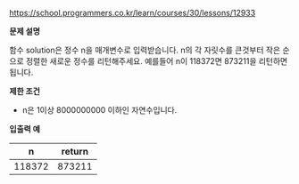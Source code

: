 https://school.programmers.co.kr/learn/courses/30/lessons/12933

**문제 설명**

함수 solution은 정수 n을 매개변수로 입력받습니다. n의 각 자릿수를 큰것부터 작은 순으로 정렬한 새로운 정수를 리턴해주세요. 예를들어 n이 118372면 873211을 리턴하면 됩니다.

**제한 조건**

- n은 1이상 8000000000 이하인 자연수입니다.

**입출력 예**

| n      | 	return |
|--------|---------|
| 118372 | 	873211 |